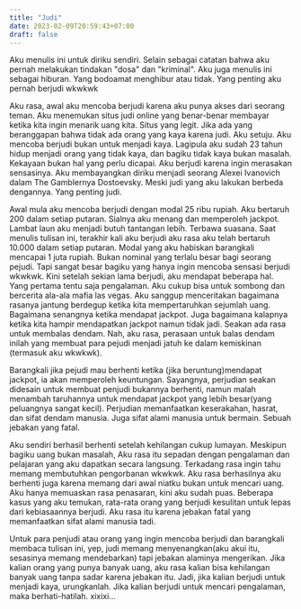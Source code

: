 ```yaml
---
title: "Judi"
date: 2023-02-09T20:59:43+07:00
draft: false
---
```


Aku menulis ini untuk diriku sendiri. Selain sebagai catatan bahwa aku pernah melakukan tindakan "dosa" dan "kriminal". Aku juga menulis ini sebagai hiburan. Yang bodoamat menghibur atau tidak. Yang penting aku pernah berjudi wkwkwk  

Aku rasa, awal aku mencoba berjudi karena aku punya akses dari seorang teman. Aku menemukan situs judi online yang benar-benar membayar ketika kita ingin menarik uang kita. Situs yang legit. Jika ada yang beranggapan bahwa tidak ada orang yang kaya karena judi. Aku setuju. Aku mencoba berjudi bukan untuk menjadi kaya. Lagipula aku sudah 23 tahun hidup menjadi orang yang tidak kaya, dan bagiku tidak kaya bukan masalah. Kekayaan bukan hal yang perlu dicapai. Aku berjudi karena ingin merasakan sensasinya. Aku membayangkan diriku menjadi seorang Alexei Ivanovich dalam The Gamblernya Dostoevsky. Meski judi yang aku lakukan berbeda dengannya. Yang penting judi.  

Awal mula aku mencoba berjudi dengan modal 25 ribu rupiah. Aku bertaruh 200 dalam setiap putaran. Sialnya aku menang dan memperoleh jackpot. Lambat laun aku menjadi butuh tantangan lebih. Terbawa suasana. Saat menulis tulisan ini, terakhir kali aku berjudi aku rasa aku telah bertaruh 10.000 dalam setiap putaran. Modal yang aku habiskan barangkali mencapai 1 juta rupiah. Bukan nominal yang terlalu besar bagi seorang pejudi. Tapi sangat besar bagiku yang hanya ingin mencoba sensasi berjudi wkwkwk. Kini setelah sekian lama berjudi, aku mendapat beberapa hal. Yang pertama tentu saja pengalaman. Aku cukup bisa untuk sombong dan bercerita ala-ala mafia las vegas. Aku sanggup menceritakan bagaimana rasanya jantung berdegup ketika kita mempertaruhkan sejumlah uang. Bagaimana senangnya ketika mendapat jackpot. Juga bagaimana kalapnya ketika kita hampir mendapatkan jackpot namun tidak jadi. Seakan ada rasa untuk membalas dendam. Nah, aku rasa, perasaan untuk balas dendam inilah yang membuat para pejudi menjadi jatuh ke dalam kemiskinan (termasuk aku wkwkwk).  

Barangkali jika pejudi mau berhenti ketika (jika beruntung)mendapat jackpot, ia akan memperoleh keuntungan. Sayangnya, perjudian seakan didesain untuk membuat penjudi bukannya berhenti, namun malah menambah taruhannya untuk mendapat jackpot yang lebih besar(yang peluangnya sangat kecil). Perjudian memanfaatkan keserakahan, hasrat, dan sifat dendam manusia. Juga sifat alami manusia untuk bermain. Sebuah jebakan yang fatal.  

Aku sendiri berhasil berhenti setelah kehilangan cukup lumayan. Meskipun bagiku uang bukan masalah, Aku rasa itu sepadan dengan pengalaman dan pelajaran yang aku dapatkan secara langsung. Terkadang rasa ingin tahu memang membutuhkan pengorbanan wkwkwk. Aku rasa berhasilnya aku berhenti juga karena memang dari awal niatku bukan untuk mencari uang. Aku hanya memuaskan rasa penasaran, kini aku sudah puas. Beberapa kasus yang aku temukan, rata-rata orang yang berjudi kesulitan untuk lepas dari kebiasaannya berjudi. Aku rasa itu karena jebakan fatal yang memanfaatkan sifat alami manusia tadi.  

Untuk para penjudi atau orang yang ingin mencoba berjudi dan barangkali membaca tulisan ini, yep,  judi memang menyenangkan(aku akui itu, sesasinya memang mendebarkan) tapi jebakan alaminya mengerikan. Jika kalian orang yang punya banyak uang, aku rasa kalian bisa kehilangan banyak uang tanpa sadar karena jebakan itu. Jadi, jika kalian berjudi untuk menjadi kaya, urungkanlah. Jika kalian berjudi untuk mencari pengalaman, maka berhati-hatilah. xixixi...




















